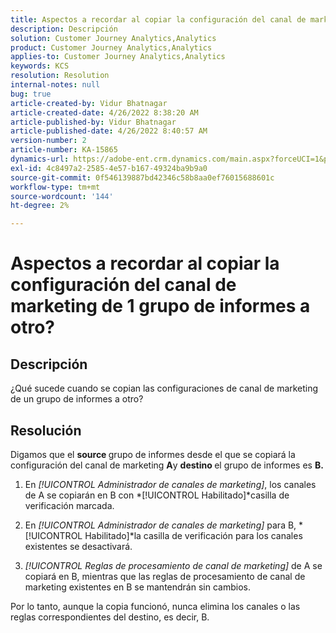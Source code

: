 ```yaml
---
title: Aspectos a recordar al copiar la configuración del canal de marketing de 1 grupo de informes a otro?
description: Descripción
solution: Customer Journey Analytics,Analytics
product: Customer Journey Analytics,Analytics
applies-to: Customer Journey Analytics,Analytics
keywords: KCS
resolution: Resolution
internal-notes: null
bug: true
article-created-by: Vidur Bhatnagar
article-created-date: 4/26/2022 8:38:20 AM
article-published-by: Vidur Bhatnagar
article-published-date: 4/26/2022 8:40:57 AM
version-number: 2
article-number: KA-15865
dynamics-url: https://adobe-ent.crm.dynamics.com/main.aspx?forceUCI=1&pagetype=entityrecord&etn=knowledgearticle&id=7b416a33-3cc5-ec11-a7b6-0022480a1004
exl-id: 4c8497a2-2585-4e57-b167-49324ba9b9a0
source-git-commit: 0f546139887bd42346c58b8aa0ef76015688601c
workflow-type: tm+mt
source-wordcount: '144'
ht-degree: 2%

---
```


# Aspectos a recordar al copiar la configuración del canal de marketing de 1 grupo de informes a otro?

## Descripción


¿Qué sucede cuando se copian las configuraciones de canal de marketing de un grupo de informes a otro?


## Resolución


Digamos que el <b>source </b>grupo de informes desde el que se copiará la configuración del canal de marketing <b>A</b>y <b>destino </b>el grupo de informes es <b>B.</b>

1. En *[!UICONTROL Administrador de canales de marketing]*, los canales de A se copiarán en B con *[!UICONTROL Habilitado]*casilla de verificación marcada.

1. En *[!UICONTROL Administrador de canales de marketing]* para B, *[!UICONTROL Habilitado]*la casilla de verificación para los canales existentes se desactivará.

1. *[!UICONTROL Reglas de procesamiento de canal de marketing]* de A se copiará en B, mientras que las reglas de procesamiento de canal de marketing existentes en B se mantendrán sin cambios.

Por lo tanto, aunque la copia funcionó, nunca elimina los canales o las reglas correspondientes del destino, es decir, B.
